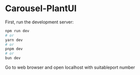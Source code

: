 
# Carousel-PlantUI

First, run the development server:

```bash
npm run dev
# or
yarn dev
# or
pnpm dev
# or
bun dev
```

Go to web browser and open localhost with suitableport number